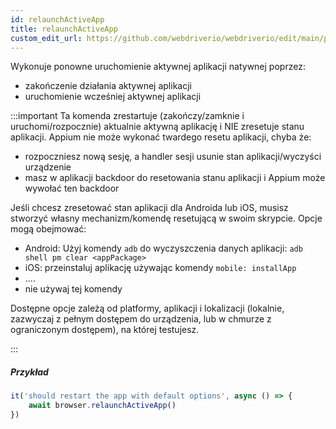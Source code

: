 ```yaml
---
id: relaunchActiveApp
title: relaunchActiveApp
custom_edit_url: https://github.com/webdriverio/webdriverio/edit/main/packages/webdriverio/src/commands/mobile/relaunchActiveApp.ts
---
```


Wykonuje ponowne uruchomienie aktywnej aplikacji natywnej poprzez:

- zakończenie działania aktywnej aplikacji
- uruchomienie wcześniej aktywnej aplikacji

:::important
Ta komenda zrestartuje (zakończy/zamknie i uruchomi/rozpocznie) aktualnie aktywną aplikację i NIE zresetuje stanu aplikacji. Appium nie może wykonać twardego resetu 
aplikacji, chyba że:

- rozpoczniesz nową sesję, a handler sesji usunie stan aplikacji/wyczyści urządzenie
- masz w aplikacji backdoor do resetowania stanu aplikacji i Appium może wywołać ten backdoor

Jeśli chcesz zresetować stan aplikacji dla Androida lub iOS, musisz stworzyć własny mechanizm/komendę resetującą w swoim skrypcie. Opcje mogą obejmować:

- Android: Użyj komendy `adb` do wyczyszczenia danych aplikacji: `adb shell pm clear <appPackage>`
- iOS: przeinstaluj aplikację używając komendy `mobile: installApp`
- ....
- nie używaj tej komendy

Dostępne opcje zależą od platformy, aplikacji i lokalizacji (lokalnie, zazwyczaj z pełnym dostępem do urządzenia, lub w chmurze z ograniczonym dostępem), na której testujesz.

:::

##### Przykład

```js title="restart.app.js"
it('should restart the app with default options', async () => {
    await browser.relaunchActiveApp()
})
```